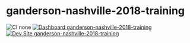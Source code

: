 # ganderson-nashville-2018-training

![CI none](https://img.shields.io/badge/ci-none-orange.svg)
[![Dashboard ganderson-nashville-2018-training](https://img.shields.io/badge/dashboard-ganderson_nashville_2018_training-yellow.svg)](https://dashboard.pantheon.io/sites/33156fe3-a774-4786-9cfa-b1da5f22e576#dev/code)
[![Dev Site ganderson-nashville-2018-training](https://img.shields.io/badge/site-ganderson_nashville_2018_training-blue.svg)](http://dev-ganderson-nashville-2018-training.pantheonsite.io/)